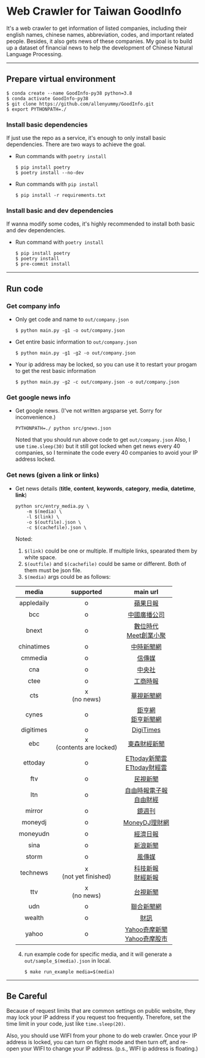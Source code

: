 # Web Crawler for Taiwan GoodInfo

It's a web crawler to get information of listed companies, including their english names, chinese names, abbreviation, codes, and important related people. Besides, it also gets news of these companies. My goal is to build up a dataset of financial news to help the development of Chinese Natural Language Processing.

---

## Prepare virtual environment
```
$ conda create --name GoodInfo-py38 python=3.8
$ conda activate GoodInfo-py38
$ git clone https://github.com/allenyummy/GoodInfo.git
$ export PYTHONPATH=./
```

### Install basic dependencies

If just use the repo as a service, it's enough to only install basic dependencies.
There are two ways to achieve the goal.

+ Run commands with `poetry install`
    ```
    $ pip install poetry
    $ poetry install --no-dev
    ```

+ Run commands with `pip install`
    ```
    $ pip install -r requirements.txt
    ```

### Install basic and dev dependencies
If wanna modify some codes, it's highly recommended to install both basic and dev dependencies.

+ Run command with `poetry install`
    ```
    $ pip install poetry
    $ poetry install
    $ pre-commit install
    ```

---

## Run code

### Get company info

+ Only get code and name to `out/company.json`
    ```
    $ python main.py -g1 -o out/company.json
    ```

+ Get entire basic information to `out/company.json`
    ```
    $ python main.py -g1 -g2 -o out/company.json
    ```

+ Your ip address may be locked, so you can use it to restart your progam to get the rest basic information
    ```
    $ python main.py -g2 -c out/company.json -o out/company.json
    ```

### Get google news info

+ Get google news. (I've not written argsparse yet. Sorry for inconvenience.)
    ```
    PYTHONPATH=./ python src/gnews.json
    ```
    Noted that you should run above code to get `out/company.json`
    Also, I use `time.sleep(30)` but it still got locked when get news every 40 companies, so I terminate the code every 40 companies to avoid your IP address locked.

### Get news (given a link or links)

+ Get news details (<b>title</b>, <b>content</b>, <b>keywords</b>, <b>category</b>, <b>media</b>, <b>datetime</b>, <b>link</b>)
    ```
    python src/entry_media.py \
        -m $(media) \
        -l $(link) \
        -o $(outfile).json \
        -c $(cachefile).json \
    ```
    Noted:

    1. `$(link)` could be one or multiple. If multiple links, spearated them by white space.
    2. `$(outfile)` and `$(cachefile)` could be same or different. Both of them must be json file.
    3. `$(media)` args could be as follows:

    |    media    |  supported |  main url   |
    |:-----------:|:----------:|:-----------:|
    |  appledaily |    o       | [蘋果日報](https://tw.appledaily.com) 
    |   bcc       |    o       | [中國廣播公司](https://www.bcc.com.tw)
    |   bnext     |    o       | [數位時代](https://www.bnext.com.tw) <br> [Meet創業小聚](https://meet.bnext.com.tw)
    |  chinatimes |    o       | [中時新聞網](https://www.chinatimes.com)
    |   cmmedia   |    o       | [信傳媒](https://www.cmmedia.com.tw)
    |   cna       |    o       | [中央社](https://www.cna.com.tw)
    |   ctee      |    o       |  [工商時報](https://ctee.com.tw)
    |   cts       |    x <br> (no news)  |  [華視新聞網](https://news.cts.com.tw)
    |   cynes     |    o       |  [鉅亨網](https://m.cnyes.com) <br> [鉅亨新聞網](https://news.cnyes.com)
    |   digitimes |    o       |  [DigiTimes](https://www.digitimes.com.tw)
    |   ebc       |    x <br> (contents are locked)  |  [東森財經新聞](https://fnc.ebc.net.tw)
    |   ettoday   |    o       |  [ETtoday新聞雲](https://www.ettoday.net) <br> [ETtoday財經雲](https://finance.ettoday.net)
    |   ftv       |    o       |  [民視新聞](https://www.ftvnews.com.tw)
    |   ltn       |    o       |  [自由時報電子報](https://news.ltn.com.tw) <br> [自由財經](https://ec.ltn.com.tw)
    |   mirror    |    o       |  [鏡週刊](https://www.mirrormedia.mg)
    |   moneydj   |    o       |  [MoneyDJ理財網](https://www.moneydj.com)
    |   moneyudn  |    o       |  [經濟日報](https://money.udn.com)
    |   sina      |    o       |  [新浪新聞](https://news.sina.com.tw)
    |   storm     |    o       |  [風傳媒](https://www.storm.mg)
    |   technews  |    x <br> (not yet finished)   |  [科技新報](https://technews.tw) <br> [財經新報](https://finance.technews.tw)
    |   ttv       |     x <br> (no news)   |  [台視新聞](https://news.ttv.com.tw)
    |   udn       |    o       |  [聯合新聞網](https://udn.com)
    |   wealth    |    o       |  [財訊](https://www.wealth.com.tw)
    |   yahoo     |    o       |  [Yahoo奇摩新聞](https://tw.news.yahoo.com) <br> [Yahoo奇摩股市](https://tw.stock.yahoo.com)

    4. run example code for specific media, and it will generate a `out/sample_$(media).json` in local.
        ```
        $ make run_example media=$(media)
        ```

---

## Be Careful

Because of request limits that are common settings on public website, they may lock your IP address if you request too frequently. Therefore, set the time limit in your code, just like `time.sleep(20)`.

Also, you should use WIFI from your phone to do web crawler. Once your IP address is locked, you can turn on flight mode and then turn off, and re-open your WIFI to change your IP address. (p.s., WIFI ip address is floating.)
